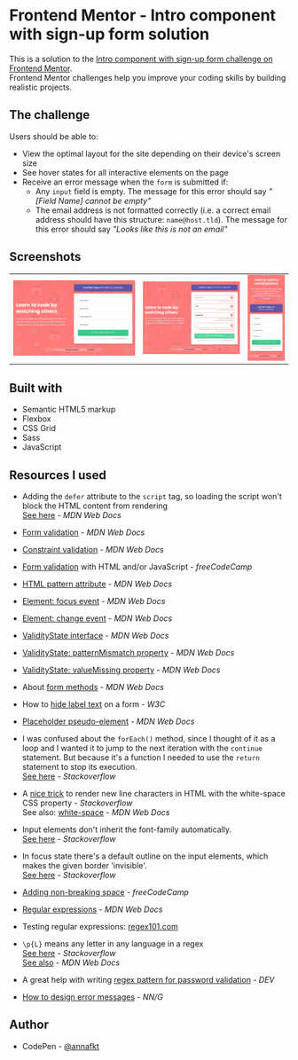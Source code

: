 # Frontend Mentor - Intro component with sign-up form solution

This is a solution to the [Intro component with sign-up form challenge on Frontend Mentor](https://www.frontendmentor.io/challenges/intro-component-with-signup-form-5cf91bd49edda32581d28fd1).<br>Frontend Mentor challenges help you improve your coding skills by building realistic projects.

## The challenge

Users should be able to:

- View the optimal layout for the site depending on their device's screen size
- See hover states for all interactive elements on the page
- Receive an error message when the `form` is submitted if:
  - Any `input` field is empty. The message for this error should say *"[Field Name] cannot be empty"*
  - The email address is not formatted correctly (i.e. a correct email address should have this structure: `name@host.tld`). The message for this error should say *"Looks like this is not an email"*

## Screenshots

<table>
  <tr>
    <td><img src="screenshots/screenshot-desktop.jpg" alt="Screenshot of the desktop version"></td>
    <td><img src="screenshots/screenshot-error.jpg" alt="Screenshot of the invalid state"></td>
    <td><img src="screenshots/screenshot-mobile.jpg" alt="Screenshot of the mobile version"></td>
  </tr>
</table>

## Built with

- Semantic HTML5 markup
- Flexbox
- CSS Grid
- Sass
- JavaScript

## Resources I used

- Adding the `defer` attribute to the `script` tag, so loading the script won't block the HTML content from rendering<br> 
[See here](https://developer.mozilla.org/en-US/docs/Learn/JavaScript/First_steps/What_is_JavaScript#how_do_you_add_javascript_to_your_page) - *MDN Web Docs*

- [Form validation](https://developer.mozilla.org/en-US/docs/Learn/Forms/Form_validation) - *MDN Web Docs*
- [Constraint validation](https://developer.mozilla.org/en-US/docs/Web/HTML/Constraint_validation) - *MDN Web Docs*
- [Form validation](https://www.freecodecamp.org/news/form-validation-with-html5-and-javascript/) with HTML and/or JavaScript - *freeCodeCamp*
- [HTML pattern attribute](https://developer.mozilla.org/en-US/docs/Web/HTML/Attributes/pattern) - *MDN Web Docs*
- [Element: focus event](https://developer.mozilla.org/en-US/docs/Web/API/Element/focus_event) - *MDN Web Docs*
- [Element: change event](https://developer.mozilla.org/en-US/docs/Web/API/HTMLElement/change_event) - *MDN Web Docs*
- [ValidityState interface](https://developer.mozilla.org/en-US/docs/Web/API/ValidityState#valid) - *MDN Web Docs*
- [ValidityState: patternMismatch property](https://developer.mozilla.org/en-US/docs/Web/API/ValidityState/patternMismatch) - *MDN Web Docs*
- [ValidityState: valueMissing property](https://developer.mozilla.org/en-US/docs/Web/API/ValidityState/valueMissing) - *MDN Web Docs*
- About [form methods](https://developer.mozilla.org/en-US/docs/Learn/Forms/Sending_and_retrieving_form_data) - *MDN Web Docs*
- How to [hide label text](https://www.w3.org/WAI/tutorials/forms/labels/#hiding-label-text) on a form - *W3C*
- [Placeholder pseudo-element](https://developer.mozilla.org/en-US/docs/Web/CSS/::placeholder) - *MDN Web Docs*

- I was confused about the `forEach()` method, since I thought of it as a loop and I wanted it to jump to the next iteration with the `continue` statement. But because it's a function I needed to use the `return` statement to stop its execution.<br>
[See here](https://stackoverflow.com/questions/72775702/continue-inside-a-foreach-loop) - *Stackoverflow*
- A [nice trick](https://stackoverflow.com/questions/31002593/type-new-line-character-in-element-textcontent) to render new line characters in HTML with the white-space CSS property - *Stackoverflow*<br>
See also: [white-space](https://developer.mozilla.org/en-US/docs/Web/CSS/white-space) - *MDN Web Docs*
- Input elements don't inherit the font-family automatically.<br>
[See here](https://stackoverflow.com/questions/6080413/input-doesnt-inherit-the-font-from-body) - *Stackoverflow*
- In focus state there's a default outline on the input elements, which makes the given border 'invisible'.<br>
[See here](https://stackoverflow.com/questions/38133269/text-input-border-color-not-changing-correctly-on-focus) - *Stackoverflow*
- [Adding non-breaking space](https://www.freecodecamp.org/news/html-space-how-to-add-a-non-breaking-space-with-the-nbsp-character-entity/) - *freeCodeCamp*

- [Regular expressions](https://developer.mozilla.org/en-US/docs/Web/JavaScript/Guide/Regular_expressions) - *MDN Web Docs*
- Testing regular expressions: [regex101.com](https://regex101.com)
- `\p{L}` means any letter in any language in a regex<br>
[See here](https://stackoverflow.com/questions/14891129/regular-expression-pl-and-pn) - *Stackoverflow*<br>
[See also](https://developer.mozilla.org/en-US/docs/Web/JavaScript/Reference/Regular_expressions/Unicode_character_class_escape) - *MDN Web Docs*
- A great help with writing [regex pattern for password validation](https://dev.to/rasaf_ibrahim/write-regex-password-validation-like-a-pro-5175) - *DEV*

- [How to design error messages](https://www.nngroup.com/articles/errors-forms-design-guidelines/) - *NN/G*

## Author

- CodePen - [@annafkt](https://codepen.io/annafkt)